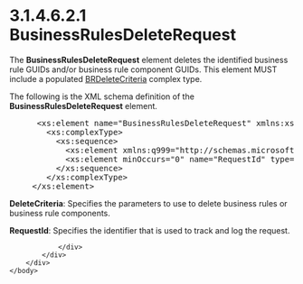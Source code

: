 <html dir="LTR" xmlns:mshelp="http://msdn.microsoft.com/mshelp" xmlns:ddue="http://ddue.schemas.microsoft.com/authoring/2003/5" xmlns:xlink="http://www.w3.org/1999/xlink" xmlns:tool="http://www.microsoft.com/tooltip">
    <head>
        <meta http-equiv="Content-Type" content="text/html; CHARSET=utf-8"></meta>
        <meta name="save" content="history"></meta>
        <title>3.1.4.6.2.1 BusinessRulesDeleteRequest</title>
        <xml>
            <mshelp:toctitle title="3.1.4.6.2.1 BusinessRulesDeleteRequest"></mshelp:toctitle>
            <mshelp:rltitle title="[MS-SSMDSWS-15]: BusinessRulesDeleteRequest"></mshelp:rltitle>
            <mshelp:keyword index="A" term="a5382fa1-feb1-4dba-840e-eb23d002e310"></mshelp:keyword>
            <mshelp:attr name="DCSext.ContentType" value="open specification"></mshelp:attr>
            <mshelp:attr name="AssetID" value="a5382fa1-feb1-4dba-840e-eb23d002e310"></mshelp:attr>
            <mshelp:attr name="TopicType" value="kbRef"></mshelp:attr>
            <mshelp:attr name="DCSext.Title" value="[MS-SSMDSWS-15]: BusinessRulesDeleteRequest" />
        </xml>
    </head>
    <body>
        <div id="header">
            <h1 class="heading">3.1.4.6.2.1 BusinessRulesDeleteRequest</h1>
        </div>
        <div id="mainSection">
            <div id="mainBody">
                <div id="allHistory" class="saveHistory"></div>
                <div id="sectionSection0" class="section" name="collapseableSection">
                    

<p>The <b>BusinessRulesDeleteRequest</b> element deletes the
identified business rule GUIDs and/or business rule component GUIDs. This
element MUST include a populated <a href="f2d85bd7-5761-4fd6-9884-11ce064abfb5.htm">BRDeleteCriteria</a><span><span> complex type.</span></span></p>

<p>The following is the XML schema definition of the <b>BusinessRulesDeleteRequest</b>
element.</p>

<dl>
<dd>
<div><pre> &lt;xs:element name=&quot;BusinessRulesDeleteRequest&quot; xmlns:xs=&quot;http://www.w3.org/2001/XMLSchema&quot;&gt;
   &lt;xs:complexType&gt;
     &lt;xs:sequence&gt;
       &lt;xs:element xmlns:q999=&quot;http://schemas.microsoft.com/sqlserver/masterdataservices/2009/09&quot; minOccurs=&quot;0&quot; name=&quot;DeleteCriteria&quot; nillable=&quot;true&quot; type=&quot;q999:BRDeleteCriteria&quot; /&gt;
       &lt;xs:element minOccurs=&quot;0&quot; name=&quot;RequestId&quot; type=&quot;ser:guid&quot; /&gt;
     &lt;/xs:sequence&gt;
   &lt;/xs:complexType&gt;
&lt;/xs:element&gt;
</pre></div>
</dd></dl>

<p><b>DeleteCriteria</b>: Specifies the parameters to
use to delete business rules or business rule components.</p>

<p><b>RequestId</b>: Specifies the identifier that is
used to track and log the request.</p>


                </div>
            </div>
        </div>
    </body>
</html>